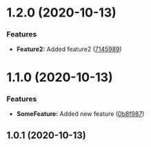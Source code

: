 # 1.2.0 (2020-10-13)


### Features

* **Feature2:** Added feature2 ([7145989](https://github.com/astronoka/test_conventional_commits/commit/714598959e316b1f426861b6224fb89334ce045e))



# 1.1.0 (2020-10-13)


### Features

* **SomeFeature:** Added new feature ([0b8f987](https://github.com/astronoka/test_conventional_commits/commit/0b8f987ae76ba1fe4fb9988b75dae4c731ae85b5))



## 1.0.1 (2020-10-13)



